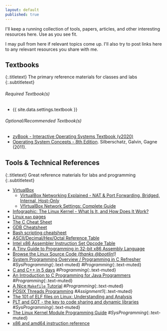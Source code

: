 ```yaml
---
layout: default
published: true
---
```


I'll keep a running collection of tools, papers, articles, and other interesting resources here.
Use as you see fit.

I may pull from here if relevant topics come up.
I'll also try to post links here to any relevant resources you share with me.

## Textbooks
{:.titletext}
The primary reference materials for classes and labs
{:.subtitletext}

###### Required Textbook(s)
- {{ site.data.settings.textbook }}

###### Optional/Recommended Textbook(s)

- [zyBook - Interactive Operating Systems Textbook (v2020)](https://learn.zybooks.com/zybook/MONTANACSCI460PetersFall2020)
- [Operating System Concepts - 8th Edition](https://www.amazon.com/Operating-Concepts-Silberschatz-Abraham-Hardcover-dp-B011DB56OO/dp/B011DB56OO/ref=mt_other?_encoding=UTF8&me=&qid=). Silberschatz, Galvin, Gagne (2011).
<!-- - [The Craft of System Security - 1st Edition](https://www.amazon.com/Craft-System-Security-Sean-Smith/dp/0321434838). Sean Smith (2007). -->

## Tools & Technical References
{:.titletext}
Great reference materials for labs and programming
{:.subtitletext}

<!-- - [Wireshark](https://www.wireshark.org) -->
- [VirtualBox](https://www.virtualbox.org)
  - [VirtualBox Networking Explained - NAT & Port Forwarding, Bridged, Internal, Host-Only](https://youtu.be/cDF4X7RmV4Q)
  - [VfirtualBox Network Settings: Complete Guide](https://www.nakivo.com/blog/virtualbox-network-setting-guide/)
- [Infographic: The Linux Kernel - What Is It, and How Does It Work?](https://www.cyberciti.biz/media/new/cms/2017/04/how-does-linux-kernel-works-explained.png)
- [Linux `man` pages](http://man7.org/linux/man-pages/dir_all_alphabetic.html)
- [The C Cheat Sheet](files/the-C-cheat-sheet.pdf)
- [GDB Cheatsheet](https://darkdust.net/files/GDB%20Cheat%20Sheet.pdf)
- [Bash scripting cheatsheet](https://devhints.io/bash)
- [ASCII/Decimal/Hex/Octal Reference Table](https://i.stack.imgur.com/mij6M.jpg)
- [Intel x86 Assembler Instruction Set Opcode Table](http://sparksandflames.com/files/x86InstructionChart.html)
- [A Tiny Guide to Programming in 32-bit x86 Assembly Language]({{site.data.settings.reading}}/tiny-guide-to-x86-assembly.pdf)
- [Browse the Linux Source Code *(thanks @bootlin!)*](https://elixir.bootlin.com/linux/latest/source)
- [System Programming Overview / Programming in C Refresher](http://www.lysator.liu.se/c/bwk-tutor.html) *#SysProgramming*{:.text-muted} *#Programming*{:.text-muted}
- [C and C++ in 5 days]({{site.data.settings.reading}}/C-in-5-days.pdf) *#Programming*{:.text-muted}
- [An Introduction to C Programming for Java Programmers]({{site.data.settings.reading}}/intro-to-C-for-java-programmers.pdf) *#Programming*{:.text-muted}
- [A Nice `Makefile` Tutorial](https://gist.github.com/isaacs/62a2d1825d04437c6f08) *#Programming*{:.text-muted}
- [POSIX Threads Programming](https://computing.llnl.gov/tutorials/pthreads/) *#Assignment1*{:.text-muted}
- [The 101 of ELF files on Linux: Understanding and Analysis](https://linux-audit.com/elf-binaries-on-linux-understanding-and-analysis/)
- [PLT and GOT - the key to code sharing and dynamic libraries](https://www.technovelty.org/linux/plt-and-got-the-key-to-code-sharing-and-dynamic-libraries.html) *#SysProgramming*{:.text-muted}
- [The Linux Kernel Module Programming Guide]({{site.data.settings.reading}}/readme-linux-kernel-programming-lkmpg.pdf) *#SysProgramming*{:.text-muted}
- [x86 and amd64 instruction reference](https://www.felixcloutier.com/x86/)

<!-- ## Articles, Research Papers, Feeds, Reading Lists -->
<!-- {:.titletext} -->
<!-- Where you might find other helpful and/or interesting information -->
<!-- {:.subtitletext} -->
